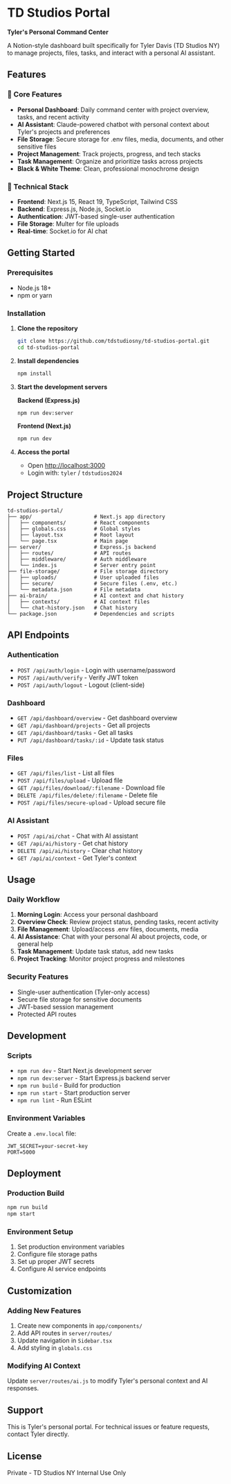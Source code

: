 # TD Studios Portal

**Tyler's Personal Command Center**

A Notion-style dashboard built specifically for Tyler Davis (TD Studios NY) to manage projects, files, tasks, and interact with a personal AI assistant.

## Features

### 🎯 Core Features
- **Personal Dashboard**: Daily command center with project overview, tasks, and recent activity
- **AI Assistant**: Claude-powered chatbot with personal context about Tyler's projects and preferences
- **File Storage**: Secure storage for .env files, media, documents, and other sensitive files
- **Project Management**: Track projects, progress, and tech stacks
- **Task Management**: Organize and prioritize tasks across projects
- **Black & White Theme**: Clean, professional monochrome design

### 🚀 Technical Stack
- **Frontend**: Next.js 15, React 19, TypeScript, Tailwind CSS
- **Backend**: Express.js, Node.js, Socket.io
- **Authentication**: JWT-based single-user authentication
- **File Storage**: Multer for file uploads
- **Real-time**: Socket.io for AI chat

## Getting Started

### Prerequisites
- Node.js 18+ 
- npm or yarn

### Installation

1. **Clone the repository**
   ```bash
   git clone https://github.com/tdstudiosny/td-studios-portal.git
   cd td-studios-portal
   ```

2. **Install dependencies**
   ```bash
   npm install
   ```

3. **Start the development servers**
   
   **Backend (Express.js)**
   ```bash
   npm run dev:server
   ```
   
   **Frontend (Next.js)**
   ```bash
   npm run dev
   ```

4. **Access the portal**
   - Open [http://localhost:3000](http://localhost:3000)
   - Login with: `tyler` / `tdstudios2024`

## Project Structure

```
td-studios-portal/
├── app/                    # Next.js app directory
│   ├── components/         # React components
│   ├── globals.css         # Global styles
│   ├── layout.tsx          # Root layout
│   └── page.tsx            # Main page
├── server/                 # Express.js backend
│   ├── routes/             # API routes
│   ├── middleware/         # Auth middleware
│   └── index.js            # Server entry point
├── file-storage/           # File storage directory
│   ├── uploads/            # User uploaded files
│   ├── secure/             # Secure files (.env, etc.)
│   └── metadata.json       # File metadata
├── ai-brain/               # AI context and chat history
│   ├── contexts/           # AI context files
│   └── chat-history.json   # Chat history
└── package.json            # Dependencies and scripts
```

## API Endpoints

### Authentication
- `POST /api/auth/login` - Login with username/password
- `POST /api/auth/verify` - Verify JWT token
- `POST /api/auth/logout` - Logout (client-side)

### Dashboard
- `GET /api/dashboard/overview` - Get dashboard overview
- `GET /api/dashboard/projects` - Get all projects
- `GET /api/dashboard/tasks` - Get all tasks
- `PUT /api/dashboard/tasks/:id` - Update task status

### Files
- `GET /api/files/list` - List all files
- `POST /api/files/upload` - Upload file
- `GET /api/files/download/:filename` - Download file
- `DELETE /api/files/delete/:filename` - Delete file
- `POST /api/files/secure-upload` - Upload secure file

### AI Assistant
- `POST /api/ai/chat` - Chat with AI assistant
- `GET /api/ai/history` - Get chat history
- `DELETE /api/ai/history` - Clear chat history
- `GET /api/ai/context` - Get Tyler's context

## Usage

### Daily Workflow
1. **Morning Login**: Access your personal dashboard
2. **Overview Check**: Review project status, pending tasks, recent activity
3. **File Management**: Upload/access .env files, documents, media
4. **AI Assistance**: Chat with your personal AI about projects, code, or general help
5. **Task Management**: Update task status, add new tasks
6. **Project Tracking**: Monitor project progress and milestones

### Security Features
- Single-user authentication (Tyler-only access)
- Secure file storage for sensitive documents
- JWT-based session management
- Protected API routes

## Development

### Scripts
- `npm run dev` - Start Next.js development server
- `npm run dev:server` - Start Express.js backend server
- `npm run build` - Build for production
- `npm run start` - Start production server
- `npm run lint` - Run ESLint

### Environment Variables
Create a `.env.local` file:
```env
JWT_SECRET=your-secret-key
PORT=5000
```

## Deployment

### Production Build
```bash
npm run build
npm start
```

### Environment Setup
1. Set production environment variables
2. Configure file storage paths
3. Set up proper JWT secrets
4. Configure AI service endpoints

## Customization

### Adding New Features
1. Create new components in `app/components/`
2. Add API routes in `server/routes/`
3. Update navigation in `Sidebar.tsx`
4. Add styling in `globals.css`

### Modifying AI Context
Update `server/routes/ai.js` to modify Tyler's personal context and AI responses.

## Support

This is Tyler's personal portal. For technical issues or feature requests, contact Tyler directly.

## License

Private - TD Studios NY Internal Use Only
